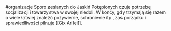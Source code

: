 #organizacje 
Sporo zesłanych do Jaskiń Potępionych czuje potrzebę socjalizacji i towarzystwa w swojej niedoli. W konćy, gdy trzymają się razem o wiele łatwiej znaleźć pożywienie, schronienie itp., zaś porządku i sprawiedliwości  pilnuje [[Gix Arilei]]. 
